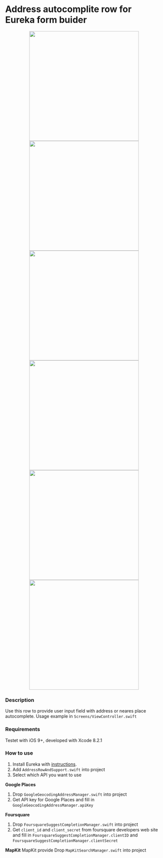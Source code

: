 # Address autocomplite row for Eureka form buider
<p align="center">
<img width="350" src="https://github.com/MadGeorge/EurekaAddressAutocompliteRow/raw/master/ReadmeResources/screencast.gif" /> <img width="350" src="https://github.com/MadGeorge/EurekaAddressAutocompliteRow/raw/master/ReadmeResources/scr1.jpg" /> <img width="350" src="https://github.com/MadGeorge/EurekaAddressAutocompliteRow/raw/master/ReadmeResources/scr2.jpg" />  <img width="350" src="https://github.com/MadGeorge/EurekaAddressAutocompliteRow/raw/master/ReadmeResources/scr3.jpg" />  <img width="350" src="https://github.com/MadGeorge/EurekaAddressAutocompliteRow/raw/master/ReadmeResources/scr4.jpg" />  <img width="350" src="https://github.com/MadGeorge/EurekaAddressAutocompliteRow/raw/master/ReadmeResources/scr5.jpg" />
</p>

### Description
Use this row to provide user input field with address or neares place autocomplete.
Usage example in `Screens/ViewController.swift`

### Requirements 
Testet with iOS 9+, developed with Xcode 8.2.1

### How to use
1. Install Eureka with [instructions](https://github.com/xmartlabs/Eureka#installation).
2. Add `AddressRowAndSupport.swift` into project
3. Select which API you want to use

**Google Places**
1. Drop `GoogleGeocodingAddressManager.swift` into project
2. Get API key for Google Places and fill in `GoogleGeocodingAddressManager.apiKey`

**Foursquare**
1. Drop `FoursquareSuggestCompletionManager.swift` into project
2. Get `client_id` and `client_secret` from foursquare developers web site and fill in `FoursquareSuggestCompletionManager.clientID` and `FoursquareSuggestCompletionManager.clientSecret`

**MapKit**
MapKit provide
Drop `MapKitSearchManager.swift` into project
